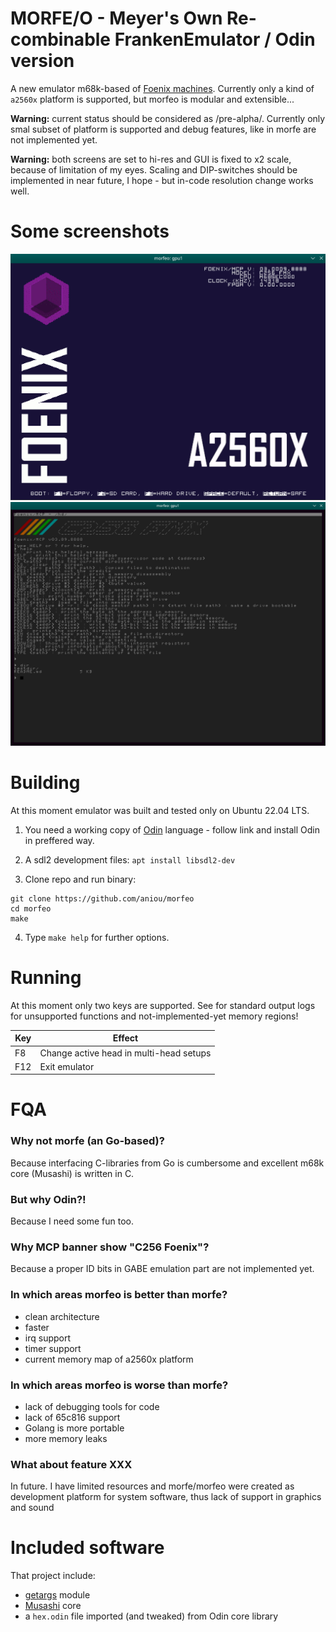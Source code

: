 # MORFE/O - Meyer's Own Re-combinable FrankenEmulator / Odin version

A new emulator m68k-based of [Foenix machines](https://c256foenix.com/).
Currently only a kind of ``a2560x`` platform is supported, but morfeo
is modular and extensible...

**Warning:** current status should be considered as /pre-alpha/. Currently
only smal subset of platform is supported and debug features, like in morfe
are not implemented yet.

**Warning:** both screens are set to hi-res and GUI is fixed to x2 scale,
because of limitation of my eyes. Scaling and DIP-switches should be 
implemented in near future, I hope - but in-code resolution change works
well.

# Some screenshots

![splash screen](doc/morfeo-1.png)
![running system](doc/morfeo-2.png)

# Building

At this moment emulator was built and tested only on Ubuntu 22.04 LTS.

1. You need a working copy of [Odin](https://odin-lang.org/docs/install/)
   language - follow link and install Odin in preffered way.

2. A sdl2 development files: ``apt install libsdl2-dev``

3. Clone repo and run binary:

```shell
git clone https://github.com/aniou/morfeo
cd morfeo
make
```

4. Type ``make help`` for further options.

# Running

At this moment only two keys are supported. See for standard output logs
for unsupported functions and not-implemented-yet memory regions!

|Key     |Effect
---------|---------------------------
F8       |Change active head in multi-head setups
F12      |Exit emulator

# FQA

### Why not morfe (an Go-based)?

Because interfacing C-libraries from Go is cumbersome and excellent m68k
core (Musashi) is written in C.

### But why Odin?!

Because I need some fun too.

### Why MCP banner show "C256 Foenix"?

Because a proper ID bits in GABE emulation part are not implemented yet.

### In which areas morfeo is better than morfe?

* clean architecture
* faster
* irq support
* timer support
* current memory map of a2560x platform

### In which areas morfeo is worse than morfe?

* lack of debugging tools for code
* lack of 65c816 support
* Golang is more portable 
* more memory leaks

### What about feature XXX

In future. I have limited resources and morfe/morfeo were created as
development platform for system software, thus lack of support in 
graphics and sound

# Included software

That project include:

* [getargs](https://github.com/jasonKercher/getargs) module
* [Musashi](https://github.com/kstenerud/Musashi) core
* a ``hex.odin`` file imported (and tweaked) from Odin core library 

